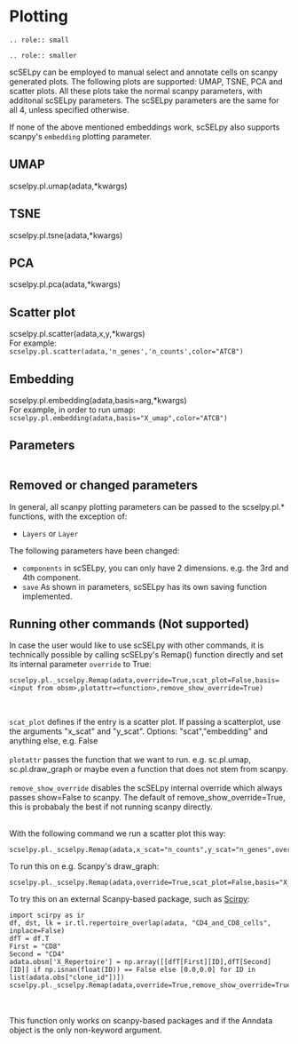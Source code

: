 # Plotting
```{eval-rst}
.. role:: small
```

```{eval-rst}
.. role:: smaller
```

scSELpy can be employed to manual select and annotate cells on scanpy generated plots. The following plots are supported: UMAP, TSNE, PCA and scatter plots. All these plots take the normal scanpy parameters, with additonal scSELpy parameters. The scSELpy parameters are the same for all 4, unless specified otherwise.

If none of the above mentioned embeddings work, scSELpy also supports scanpy's ```embedding``` plotting parameter.  

## UMAP
scselpy.pl.umap(adata,*kwargs)

## TSNE
scselpy.pl.tsne(adata,*kwargs)

## PCA
scselpy.pl.pca(adata,*kwargs)

## Scatter plot
scselpy.pl.scatter(adata,x,y,*kwargs)
<br>For example:<br>
```scselpy.pl.scatter(adata,'n_genes','n_counts',color="ATCB")``` 

## Embedding
scselpy.pl.embedding(adata,basis=arg,*kwargs)
<br>For example, in order to run umap:<br>
```scselpy.pl.embedding(adata,basis="X_umap",color="ATCB")``` 

## Parameters
```{include} generated_markdown/Parameters.md

```

## Removed or changed parameters

In general, all scanpy plotting parameters can be passed to the scselpy.pl.* functions, with the exception of:

- ```Layers``` or ```Layer``` 

The following parameters have been changed:

- ```components``` in scSELpy, you can only have 2 dimensions. e.g. the 3rd and 4th component.
- ```save``` As shown in parameters, scSELpy has its own saving function implemented. 




## Running other commands (Not supported)
In case the user would like to use scSELpy with other commands, it is technically possible by calling scSELpy's Remap() function directly and set its internal parameter ```override``` to True:

```
scselpy.pl._scselpy.Remap(adata,override=True,scat_plot=False,basis=<input from obsm>,plotattr=<function>,remove_show_override=True)
```
<br>

```scat_plot``` defines if the entry is a scatter plot. If passing a scatterplot, use the arguments "x_scat" and "y_scat". Options: "scat","embedding" and anything else, e.g. False<br><br>
```plotattr``` passes the function that we want to run. e.g. sc.pl.umap, sc.pl.draw_graph or maybe even a function that does not stem from scanpy.<br><br>
```remove_show_override``` disables the scSELpy internal override which always passes show=False to scanpy. The default of remove_show_override=True, this is probabaly the best if not running scanpy directly.<br><br>

With the following command we run a scatter plot this way:


```
scselpy.pl._scselpy.Remap(adata,x_scat="n_counts",y_scat="n_genes",override=True,scat_plot="scat",plotattr=sc.pl.scatter,remove_show_override=False)
```

To run this on e.g. Scanpy's draw_graph:<br>
```
scselpy.pl._scselpy.Remap(adata,override=True,scat_plot=False,basis="X_draw_graph_fa",plotattr=sc.pl.draw_graph,remove_show_override=False)
```

To try this on an external Scanpy-based package, such as [Scirpy]:<br>
```
import scirpy as ir
df, dst, lk = ir.tl.repertoire_overlap(adata, "CD4_and_CD8_cells", inplace=False)
dfT = df.T
First = "CD8"
Second = "CD4"
adata.obsm['X_Repertoire'] = np.array([[dfT[First][ID],dfT[Second][ID]] if np.isnan(float(ID)) == False else [0.0,0.0] for ID in list(adata.obs["clone_id"])])
scselpy.pl._scselpy.Remap(adata,override=True,remove_show_override=True,scat_plot=False,basis="X_Repertoire",plotattr=ir.pl.repertoire_overlap,...)
```
<br><br>
This function only works on scanpy-based packages and if the Anndata object is the only non-keyword argument.




[Scirpy]: https://scverse.org/scirpy/











